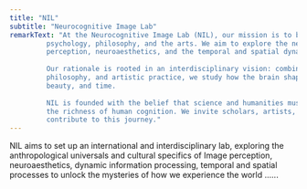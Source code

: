 ```yaml
---
title: "NIL"
subtitle: "Neurocognitive Image Lab"
remarkText: "At the Neurocognitive Image Lab (NIL), our mission is to bridge neuroscience, 
         psychology, philosophy, and the arts. We aim to explore the neural foundations of image 
         perception, neuroaesthetics, and the temporal and spatial dynamics of cognition.
    
         Our rationale is rooted in an interdisciplinary vision: combining cognitive neuroscience, 
         philosophy, and artistic practice, we study how the brain shapes human experience of images, 
         beauty, and time.
    
         NIL is founded with the belief that science and humanities must converge to fully capture 
         the richness of human cognition. We invite scholars, artists, and students alike to 
         contribute to this journey."
---
```


NIL aims to set up an international and interdisciplinary lab, exploring the anthropological universals and cultural specifics of Image perception, neuroaesthetics, dynamic information processing, temporal and spatial processes to unlock the mysteries of how we experience the world ......
